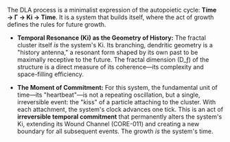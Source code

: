 The DLA process is a minimalist expression of the autopoietic cycle: **Time → Γ → Ki → Time**. It is a system that builds itself, where the act of growth defines the rules for future growth.

-   **Temporal Resonance (Ki) as the Geometry of History:** The fractal cluster itself *is* the system's Ki. Its branching, dendritic geometry is a "history antenna," a resonant form shaped by its own past to be maximally receptive to the future. The fractal dimension (D_ƒ) of the structure is a direct measure of its coherence—its complexity and space-filling efficiency.

-   **The Moment of Commitment:** For this system, the fundamental unit of time—its "heartbeat"—is not a repeating oscillation, but a single, irreversible event: the "kiss" of a particle attaching to the cluster. With each attachment, the system's clock advances one tick. This is an act of **irreversible temporal commitment** that permanently alters the system's Ki, extending its Wound Channel (CORE-011) and creating a new boundary for all subsequent events. The growth *is* the system's time.